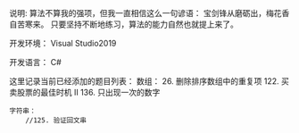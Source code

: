 说明:
算法不算我的强项，但我一直相信这么一句谚语：
宝剑锋从磨砺出，梅花香自苦寒来。
只要坚持不断地练习，算法的能力自然也就提上来了。

开发环境：
Visual Studio2019

开发语言：
C#

这里记录当前已经添加的题目列表：
	数组：
		26. 删除排序数组中的重复项
		122. 买卖股票的最佳时机 II
		136. 只出现一次的数字

	字符串：
		//125. 验证回文串
